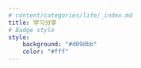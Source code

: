 ```yaml
---
# content/categories/life/_index.md
title: 学习分享
# Badge style
style:
    background: "#d09dbb"
    color: "#fff"
---
```

